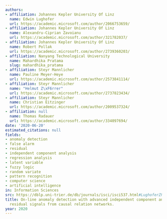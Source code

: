 ```yaml
---
authors:
- affiliation: Johannes Kepler University Of Linz
  name: Edwin Lughofer
  url: https://academic.microsoft.com/author/2066753659/
- affiliation: Johannes Kepler University Of Linz
  name: Alexandru-Ciprian Zavoianu
  url: https://academic.microsoft.com/author/321782037/
- affiliation: Johannes Kepler University Of Linz
  name: Robert Pollak
  url: https://academic.microsoft.com/author/2739360203/
- affiliation: Nanyang Technological University
  name: Mahardhika Pratama
  slug: mahardhika_pratama
- affiliation: Steyr Mannlicher
  name: Pauline Meyer-Heye
  url: https://academic.microsoft.com/author/2573841114/
- affiliation: Steyr Mannlicher
  name: "Helmut Z\xF6rrer"
  url: https://academic.microsoft.com/author/2737823434/
- affiliation: Steyr Mannlicher
  name: Christian Eitzinger
  url: https://academic.microsoft.com/author/2009537324/
- affiliation: null
  name: Thomas Radauer
  url: https://academic.microsoft.com/author/334097694/
date: '2020-06-20'
estimated_citations: null
fields:
- anomaly detection
- false alarm
- residual
- independent component analysis
- regression analysis
- latent variable
- fuzzy logic
- random variate
- pattern recognition
- computer science
- artificial intelligence
in: Information Sciences
src: https://dblp.uni-trier.de/db/journals/isci/isci537.html#LughoferZPPMZER20
title: On-line anomaly detection with advanced independent component analysis of multi-variate
  residual signals from causal relation networks.
year: 2020
---
```

